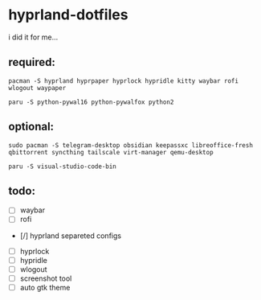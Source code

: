 # hyprland-dotfiles

i did it for me...

## required:
```
pacman -S hyprland hyprpaper hyprlock hypridle kitty waybar rofi wlogout waypaper
```

```
paru -S python-pywal16 python-pywalfox python2
```

## optional:
```
sudo pacman -S telegram-desktop obsidian keepassxc libreoffice-fresh qbittorrent syncthing tailscale virt-manager qemu-desktop
```

```
paru -S visual-studio-code-bin
```

## todo:
- [ ] waybar
- [ ] rofi
- [/] hyprland separeted configs
- [ ] hyprlock
- [ ] hypridle
- [ ] wlogout
- [ ] screenshot tool
- [ ] auto gtk theme
